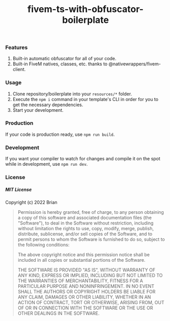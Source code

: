 <br/>
<h1 align="center">fivem-ts-with-obfuscator-boilerplate</h1>
<br/>

### Features

1. Built-in automatic obfuscator for all of your code.
2. Built-in FiveM natives, classes, etc. thanks to @nativewrappers/fivem-client.

### Usage

1. Clone repository/boilerplate into your `resources/*` folder.
2. Execute the `npm i` command in your template's CLI in order for you to get the necessary dependencies.
3. Start your development.

### Production

If your code is production ready, use `npm run build`.

### Development

If you want your compiler to watch for changes and compile it on the spot while in development, use `npm run dev`.

### License

<h5>MIT License</h5>

Copyright (c) 2022 Brian

>Permission is hereby granted, free of charge, to any person obtaining a copy
>of this software and associated documentation files (the "Software"), to deal
>in the Software without restriction, including without limitation the rights
>to use, copy, modify, merge, publish, distribute, sublicense, and/or sell
>copies of the Software, and to permit persons to whom the Software is
>furnished to do so, subject to the following conditions:
>
>The above copyright notice and this permission notice shall be included in all
>copies or substantial portions of the Software.
>
>THE SOFTWARE IS PROVIDED "AS IS", WITHOUT WARRANTY OF ANY KIND, EXPRESS OR
>IMPLIED, INCLUDING BUT NOT LIMITED TO THE WARRANTIES OF MERCHANTABILITY,
>FITNESS FOR A PARTICULAR PURPOSE AND NONINFRINGEMENT. IN NO EVENT SHALL THE
>AUTHORS OR COPYRIGHT HOLDERS BE LIABLE FOR ANY CLAIM, DAMAGES OR OTHER
>LIABILITY, WHETHER IN AN ACTION OF CONTRACT, TORT OR OTHERWISE, ARISING FROM,
>OUT OF OR IN CONNECTION WITH THE SOFTWARE OR THE USE OR OTHER DEALINGS IN THE
>SOFTWARE.
